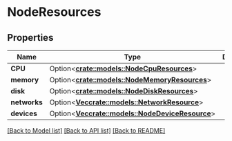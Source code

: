 # NodeResources

## Properties

Name | Type | Description | Notes
------------ | ------------- | ------------- | -------------
**CPU** | Option<[**crate::models::NodeCpuResources**](NodeCpuResources.md)> |  | [optional]
**memory** | Option<[**crate::models::NodeMemoryResources**](NodeMemoryResources.md)> |  | [optional]
**disk** | Option<[**crate::models::NodeDiskResources**](NodeDiskResources.md)> |  | [optional]
**networks** | Option<[**Vec<crate::models::NetworkResource>**](NetworkResource.md)> |  | [optional]
**devices** | Option<[**Vec<crate::models::NodeDeviceResource>**](NodeDeviceResource.md)> |  | [optional]

[[Back to Model list]](../README.md#documentation-for-models) [[Back to API list]](../README.md#documentation-for-api-endpoints) [[Back to README]](../README.md)


